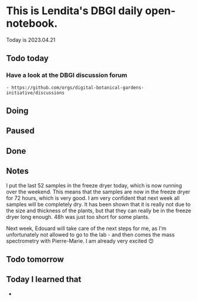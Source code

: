 
# This is Lendita's DBGI daily open-notebook.

Today is 2023.04.21

## Todo today

### Have a look at the DBGI discussion forum
    - https://github.com/orgs/digital-botanical-gardens-initiative/discussions
###
###

## Doing

## Paused

## Done

## Notes
I put the last 52 samples in the freeze dryer today, which is now running over the weekend. This means that the samples are now in the freeze dryer for 72 hours, which is very good. I am very confident that next week all samples will be completely dry. It has been shown that it is really not due to the size and thickness of the plants, but that they can really be in the freeze dryer long enough. 48h was just too short for some plants. 

Next week, Edouard will take care of the next steps for me, as I'm unfortunately not allowed to go to the lab - and then comes the mass spectrometry with Pierre-Marie. I am already very excited 😊

## Todo tomorrow

###
###
###


## Today I learned that

-